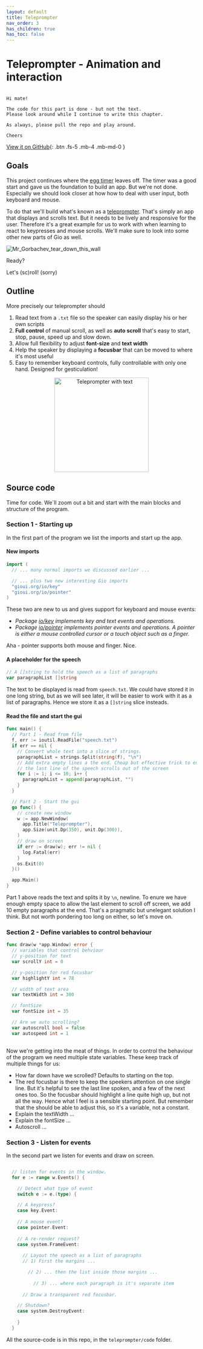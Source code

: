 ```yaml
---
layout: default
title: Teleprompter
nav_order: 3
has_children: true
has_toc: false
---
```


# Teleprompter - Animation and interaction

```

Hi mate!

The code for this part is done - but not the text. 
Please look around while I continue to write this chapter. 

As always, please pull the repo and play around.

Cheers

```
[View it on GitHub](https://github.com/jonegil/gui-with-gio/teleprompter/code){: .btn .fs-5 .mb-4 .mb-md-0 }

## Goals

This project continues where the [egg timer](../egg_timer/) leaves off. The timer was a good start and gave us the foundation to build an app. But we're not done. Especially we should look closer at how how to deal with user input, both keyboard and mouse. 

To do that we'll build what's known as a [teleprompter](https://en.wikipedia.org/wiki/Teleprompter). That's simply an app that displays and scrolls text. But it needs to be lively and responsive for the user. Therefore it's a great example for us to work with when learning to react to keypresses and mouse scrolls. We'll make sure to look into some other new parts of Gio as well.

![Mr_Gorbachev_tear_down_this_wall](teleprompter_Mr_Gorbachev.gif)

Ready? 

Let's (sc)roll!
(sorry)

## Outline

More precisely our teleprompter should
1. Read text from a ```.txt``` file so the speaker can easily display his or her own scripts
1. **Full control** of manual scroll, as well as **auto scroll** that's easy to start, stop, pause, speed up and slow down.
1. Allow full flexibility to adjust **font-size** and **text width**
1. Help the speaker by displaying a **focusbar** that can be moved to where it's most useful
1. Easy to remember keyboard controls, fully controllable with only one hand. Designed for gesticulation!

<p align="center">
  <img src="teleprompter_with_text.jpeg" alt="Teleprompter with text" height="250"/>
  <!--img src="teleprompter.jpeg" alt="Teleprompter and camera" height="250"/-->
</p>

## Source code

Time for code. We´ll zoom out a bit and start with the main blocks and structure of the program.

### Section 1 - Starting up

In the first part of the program we list the imports and start up the app. 

#### New imports
```go
import (
  // ... many normal imports we discussed earlier ...

  // ... plus two new interesting Gio imports
  "gioui.org/io/key"
  "gioui.org/io/pointer"
)
```
These two are new to us and gives support for keyboard and mouse events:
 - *Package [io/key](https://pkg.go.dev/gioui.org/io/key) implements key and text events and operations.*
 - *Package [io/pointer](https://pkg.go.dev/gioui.org/io/pointer) implements pointer events and operations. A pointer is either a mouse controlled cursor or a touch object such as a finger.*

Aha - pointer supports both mouse and finger. Nice.


#### A placeholder for the speech
```go
// A []string to hold the speech as a list of paragraphs
var paragraphList []string
```

The text to be displayed is read from ```speech.txt```. We could have stored it in one long string, but as we will see later, it will be easier to work with it as a list of paragraphs. Hence we store it as a ```[]string``` slice insteads.


#### Read the file and start the gui

```go
func main() {
  // Part 1 - Read from file
  f, err := ioutil.ReadFile("speech.txt")
  if err == nil {
    // Convert whole text into a slice of strings.
    paragraphList = strings.Split(string(f), "\n")
    // Add extra empty lines a the end. Cheap but effective trick to ensure
    // the last line of the speech scrolls out of the screen
    for i := 1; i <= 10; i++ {
      paragraphList = append(paragraphList, "")
    }
  }

  // Part 2 - Start the gui
  go func() {
    // create new window
    w := app.NewWindow(
      app.Title("Teleprompter"),
      app.Size(unit.Dp(350), unit.Dp(300)),
    )
    // draw on screen
    if err := draw(w); err != nil {
      log.Fatal(err)
    }
    os.Exit(0)
  }()

  app.Main()
}
```

Part 1 above reads the text and splits it by ```\n```, newline. To enure we have enough empty space to allow the last element to scroll off screen, we add 10 empty paragraphs at the end. That's a pragmatic but unelegant solution I think. But not worth pondering too long on either, so let's move on.

### Section 2 - Define variables to control behaviour

```go
func draw(w *app.Window) error {
  // variables that control behviour
  // y-position for text
  var scrollY int = 0

  // y-position for red focusbar
  var highlightY int = 78

  // width of text area
  var textWidth int = 300

  // fontSize
  var fontSize int = 35

  // Are we auto scrolling?
  var autoscroll bool = false
  var autospeed int = 1
  
```

Now we're getting into the meat of things. In order to control the behaviour of the program we need multiple state variables. These keep track of multiple things for us:
 - How far down have we scrolled? Defaults to starting on the top.
 - The red focusbar is there to keep the speekers attention on one single line. But it's helpful to see the last line spoken, and a few of the next ones too. So the focusbar should highlight a line quite high up, but not all the way. Hence what I feel is a sensible starting point. But remember that the should be able to adjust this, so it's a variable, not a constant.
 - Explain the textWidth ...
 - Explain the fontSize ...
 - Autoscroll ...

### Section 3 - Listen for events
In the second part we listen for events and draw on screen.

```go

  // listen for events in the window.
  for e := range w.Events() {

    // Detect what type of event
    switch e := e.(type) {

    // A keypress?
    case key.Event:
  
    // A mouse event?
    case pointer.Event:
  
    // A re-render request?
    case system.FrameEvent:
  
      // Layout the speech as a list of paragraphs
      // 1) First the margins ...

        // 2) ... then the list inside those margins ...
        
          // 3) ... where each paragraph is it's separate item
      
      // Draw a transparent red focusbar.

    // Shutdown?
    case system.DestroyEvent:
  
    }
  }

```


All the source-code is in this repo, in the ```teleprompter/code``` folder.
